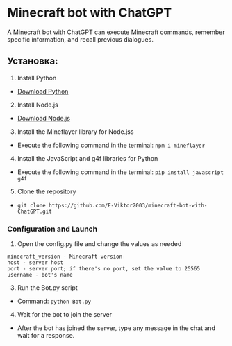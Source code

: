 # Minecraft bot with ChatGPT

A Minecraft bot with ChatGPT can execute Minecraft commands, remember specific information, and recall previous dialogues.

## Установка:

1. Install Python
 - [Download Python](https://www.python.org/)
2. Install Node.js
 - [Download Node.js](https://nodejs.org/ru)
3. Install the Mineflayer library for Node.jss
 - Execute the following command in the terminal:
 ` npm i mineflayer `
4. Install the JavaScript and g4f libraries for Python
 - Execute the following command in the terminal:
`pip install javascript g4f`
5. Clone the repository
 - `git clone https://github.com/E-Viktor2003/minecraft-bot-with-ChatGPT.git`

### Configuration and Launch

1. Open the config.py file and change the values as needed
```
minecraft_version - Minecraft version
host - server host
port - server port; if there's no port, set the value to 25565
username - bot's name
```
3. Run the Bot.py script
 - Command:
`python Bot.py`
4. Wait for the bot to join the server
 - After the bot has joined the server, type any message in the chat and wait for a response.



